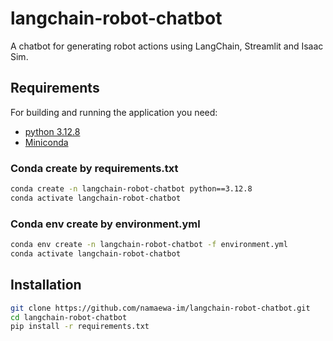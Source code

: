 # langchain-robot-chatbot
A chatbot for generating robot actions using LangChain, Streamlit and Isaac Sim.

## Requirements

For building and running the application you need:

- [python 3.12.8](https://www.python.org/)
- [Miniconda](https://docs.anaconda.com/miniconda/)

### Conda create by requirements.txt

```sh
conda create -n langchain-robot-chatbot python==3.12.8
conda activate langchain-robot-chatbot
```

### Conda env create by environment.yml
```sh
conda env create -n langchain-robot-chatbot -f environment.yml
conda activate langchain-robot-chatbot
```

## Installation

```sh
git clone https://github.com/namaewa-im/langchain-robot-chatbot.git
cd langchain-robot-chatbot
pip install -r requirements.txt
```
